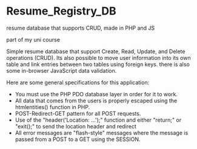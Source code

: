 # Resume_Registry_DB
resume database that supports CRUD, made in PHP and JS

part of my uni course

Simple resume database that support Create, Read, Update, and Delete operations (CRUD). 
Its also possible to move user information into its own table and link entries between two tables using foreign keys. there is also some in-browser JavaScript data validation.



Here are some general specifications for this application:

   - You must use the PHP PDO database layer in order for it to work.
   - All data that comes from the users is properly escaped using the htmlentities() function in PHP.
   - POST-Redirect-GET pattern for all POST requests.
   - Use of the "header('Location: ...');" function and either "return;" or "exit();" to send the location header and redirect
   - All error messages are "flash-style" messages where the message is passed from a POST to a GET using the SESSION.
